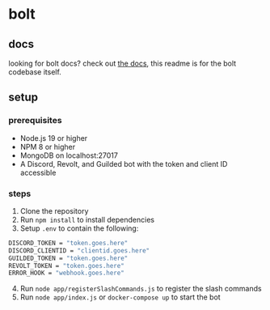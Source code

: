 # bolt

## docs

looking for bolt docs? check out [the docs](/docs/README.md), this readme is for the bolt codebase itself.

## setup

### prerequisites

- Node.js 19 or higher
- NPM 8 or higher
- MongoDB on localhost:27017
- A Discord, Revolt, and Guilded bot with the token and client ID accessible

### steps

1. Clone the repository
2. Run `npm install` to install dependencies
3. Setup `.env` to contain the following:

```sh
DISCORD_TOKEN = "token.goes.here"
DISCORD_CLIENTID = "clientid.goes.here"
GUILDED_TOKEN = "token.goes.here"
REVOLT_TOKEN = "token.goes.here"
ERROR_HOOK = "webhook.goes.here"
```

4. Run `node app/registerSlashCommands.js` to register the slash commands
5. Run `node app/index.js` or `docker-compose up` to start the bot
